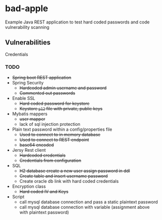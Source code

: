 # bad-apple

Example Java REST application to test hard coded passwords and code vulnerability scanning

## Vulnerabilities
 
Credentials

### TODO

 - ~~Spring boot REST application~~
 - Spring Security
   - ~~Hardcoded admin username and password~~
   - ~~Commented out passwords~~
 - Enable SSL
   - ~~Hard coded password for keystore~~
   - ~~Keystore `p12` file with private, public keys~~
 - Mybatis mappers
   - ~~user mapper~~
   - lack of sql injection protection
 - Plain text password within a config/properties file
     - ~~Used to connect to in memory database~~
     - ~~Used to connect to REST endpoint~~
     - ~~base64 encoded~~
 - Jersy Rest client
   - ~~Hardcoded credentials~~
   - ~~Credentials from configuration~~
 - SQL
   - ~~H2 database create a new user assign password in ddl~~
   - ~~Create table and insert username password~~
   - Create oracle db link with hard coded credentials
 - Encryption class
   - ~~Hard coded IV and Keys~~
- Script
   - call mysql database connection and pass a static plaintext password
   - call mysql database connection with variable (assignment above with plaintext password)
 
